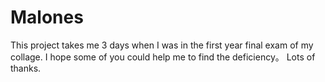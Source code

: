 # Malones
This project takes me 3 days when I was in the first year final exam of my collage.
I hope some of you could help me to find the deficiency。
Lots of thanks.
